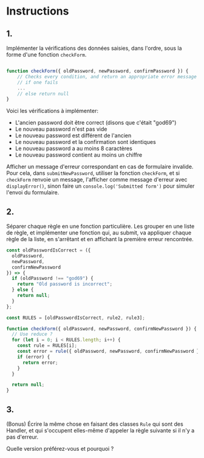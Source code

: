 # Instructions

## 1.

Implémenter la vérifications des données saisies, dans l'ordre, sous la forme d'une fonction `checkForm`.

```js

function checkForm({ oldPassword, newPassword, confirmPassword }) {
    // Checks every condition, and return an appropriate error message (string)
    // if one fails
    ...
    // else return null
}
```

Voici les vérifications à implémenter:

- L'ancien password doit être correct (disons que c'était "god69")
- Le nouveau password n'est pas vide
- Le nouveau password est différent de l'ancien
- Le nouveau password et la confirmation sont identiques
- Le nouveau password a au moins 8 caractères
- Le nouveau password contient au moins un chiffre

Afficher un message d'erreur correspondant en cas de formulaire invalide. Pour cela, dans `submitNewPassword`, utiliser la fonction `checkForm`, et si `checkForm` renvoie un message, l'afficher comme message d'erreur avec `displayError()`, sinon faire un `console.log('Submitted form')` pour simuler l'envoi du formulaire.

## 2.

Séparer chaque règle en une fonction particulière. Les grouper en une liste de règle, et implémenter une fonction qui, au submit, va appliquer chaque règle de la liste, en s'arrêtant et en affichant la première erreur rencontrée.

```js
const oldPasswordIsCorrect = ({
  oldPassword,
  newPassword,
  confirmNewPassword
}) => {
  if (oldPassword !== "god69") {
    return "Old password is incorrect";
  } else {
    return null;
  }
};

const RULES = [oldPasswordIsCorrect, rule2, rule3];

function checkForm({ oldPassword, newPassword, confirmNewPassword }) {
  // Use reduce ?
  for (let i = 0; i < RULES.length; i++) {
    const rule = RULES[i];
    const error = rule({ oldPassword, newPassword, confirmNewPassword });
    if (error) {
      return error;
    }
  }

  return null;
}
```

## 3.

(Bonus) Écrire la même chose en faisant des classes `Rule` qui sont des Handler, et qui s'occupent elles-même d'appeler la règle suivante si il n'y a pas d'erreur.

Quelle version préférez-vous et pourquoi ?
